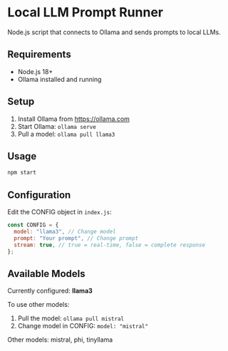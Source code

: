 # Local LLM Prompt Runner

Node.js script that connects to Ollama and sends prompts to local LLMs.

## Requirements

- Node.js 18+
- Ollama installed and running

## Setup

1. Install Ollama from https://ollama.com
2. Start Ollama: `ollama serve`
3. Pull a model: `ollama pull llama3`

## Usage

```bash
npm start
```

## Configuration

Edit the CONFIG object in `index.js`:

```javascript
const CONFIG = {
  model: "llama3", // Change model
  prompt: "Your prompt", // Change prompt
  stream: true, // true = real-time, false = complete response
};
```

## Available Models

Currently configured: **llama3**

To use other models:

1. Pull the model: `ollama pull mistral`
2. Change model in CONFIG: `model: "mistral"`

Other models: mistral, phi, tinyllama
